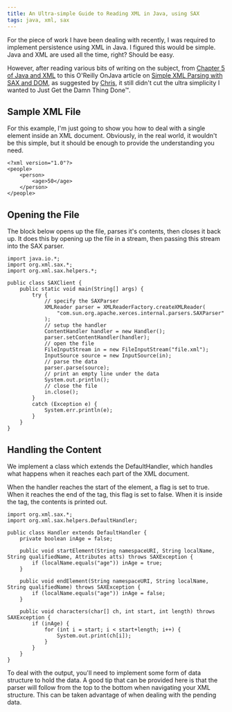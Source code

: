 ```yaml
---
title: An Ultra-simple Guide to Reading XML in Java, using SAX
tags: java, xml, sax
---
```


For the piece of work I have been dealing with recently, I was required to implement persistence using XML in Java. I figured this would be simple. Java and XML are used all the time, right? Should be easy.

However, after reading various bits of writing on the subject, from [Chapter 5 of Java and XML](http://www.cafeconleche.org/books/xmljava/chapters/ch05.html) to this O'Reilly OnJava article on [Simple XML Parsing with SAX and DOM](http://onjava.com/pub/a/onjava/2002/06/26/xml.html), as suggested by [Chris](http://www.chrisbunney.com/), it still didn't cut the ultra simplicity I wanted to Just Get the Damn Thing Done™.

Sample XML File
---------------

For this example, I'm just going to show you how to deal with a single element inside an XML document. Obviously, in the real world, it wouldn't be this simple, but it should be enough to provide the understanding you need.

	<?xml version="1.0"?>
	<people>
		<person>
			<age>50</age>
		</person>
	</people>

Opening the File
----------------

The block below opens up the file, parses it's contents, then closes it back up. It does this by opening up the file in a stream, then passing this stream into the SAX parser. 

	import java.io.*;
	import org.xml.sax.*;
	import org.xml.sax.helpers.*;

	public class SAXClient {
	    public static void main(String[] args) {
	        try {
	            // specify the SAXParser
	            XMLReader parser = XMLReaderFactory.createXMLReader(
	                "com.sun.org.apache.xerces.internal.parsers.SAXParser"
	            );
	            // setup the handler
	            ContentHandler handler = new Handler();
	            parser.setContentHandler(handler);
	            // open the file
	            FileInputStream in = new FileInputStream("file.xml");
	            InputSource source = new InputSource(in);
	            // parse the data
	            parser.parse(source);
	            // print an empty line under the data
	            System.out.println();
	            // close the file
	            in.close();
	        }
	        catch (Exception e) {
	            System.err.println(e); 
	        }
	    }
	}

Handling the Content
--------------------

We implement a class which extends the DefaultHandler, which handles what happens when it reaches each part of the XML document. 

When the handler reaches the start of the element, a flag is set to true. When it reaches the end of the tag, this flag is set to false. When it is inside the tag, the contents is printed out.

	import org.xml.sax.*;
	import org.xml.sax.helpers.DefaultHandler;

	public class Handler extends DefaultHandler {
	    private boolean inAge = false;

	    public void startElement(String namespaceURI, String localName, String qualifiedName, Attributes atts) throws SAXException {
	        if (localName.equals("age")) inAge = true;
	    }

	    public void endElement(String namespaceURI, String localName, String qualifiedName) throws SAXException {
	        if (localName.equals("age")) inAge = false;
	    }

	    public void characters(char[] ch, int start, int length) throws SAXException {
	        if (inAge) {
	            for (int i = start; i < start+length; i++) {
	                System.out.print(ch[i]); 
	            }
	        }
	    }
	}

To deal with the output, you'll need to implement some form of data structure to hold the data. A good tip that can be provided here is that the parser will follow from the top to the bottom when navigating your XML structure. This can be taken advantage of when dealing with the pending data.

